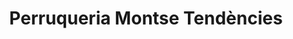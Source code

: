---
title: "Perruqueria Montse Tendències"
url: /lleida/perruqueria-montse-tendencies/
shop: Friseur
---